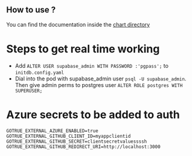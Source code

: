 
## How to use ?

You can find the documentation inside the [chart directory](./charts/supabase/README.md)

# Steps to get real time working
- Add `ALTER USER supabase_admin WITH PASSWORD :'pgpass';` to `initdb.config.yaml`
- Dial into the pod with supabase_admin user `psql -U supabase_admin`. Then give admin perms to postgres user `ALTER ROLE postgres WITH SUPERUSER;`

# Azure secrets to be added to auth
```shell
GOTRUE_EXTERNAL_AZURE_ENABLED=true
GOTRUE_EXTERNAL_GITHUB_CLIENT_ID=myappclientid
GOTRUE_EXTERNAL_GITHUB_SECRET=clientsecretvaluessssh
GOTRUE_EXTERNAL_GITHUB_REDIRECT_URI=http://localhost:3000
```
